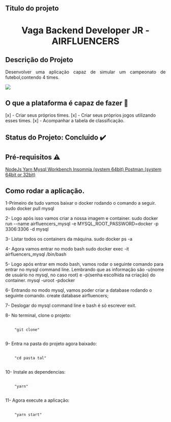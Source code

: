 ## Titulo do projeto
<h1 align="center">Vaga Backend Developer JR - AIRFLUENCERS</h1>

## Descrição do Projeto
<p align="justify">
  Desenvolver uma aplicação capaz de simular um campeonato de futebol,contendo 4 times.
</p>

<img src="https://img.shields.io/static/v1?label=node&message=framework&color=blue&style=for-the-badge&logo=node"/>

## O que a plataforma é capaz de fazer :checkered_flag:

[x] - Criar seus próprios times.
[x] - Criar seus próprios jogos utilizando esses times.
[x] - Acompanhar a tabela de classificação.

## Status do Projeto: Concluido :heavy_check_mark:

## Pré-requisitos :warning:
<a href="https://nodejs.org/en/download/" rel="nofollow">
  NodeJs
</a>

<a href="https://classic.yarnpkg.com/en/docs/install/#debian-stable" rel="nofollow">
  Yarn
</a>

<a href="https://dev.mysql.com/doc/workbench/en/wb-installing.html" rel="nofollow">
  Mysql Workbench
</a>

<a href="https://insomnia.rest/download/" rel="nofollow">
  Insomnia (system 64bit)
</a>

<a href="https://www.postman.com/downloads/" rel="nofollow">
  Postman (system 64bit or 32bit)
</a>

## Como rodar a aplicação.

<p>
  1-Primeiro de tudo vamos baixar o docker rodando o comando a seguir.
  sudo docker pull mysql
</p>

<p>
  2- Logo após isso vamos criar a nossa imagem e container.
  sudo docker run --name airfluencers_mysql -e MYSQL_ROOT_PASSWORD=docker -p 3306:3306 -d mysql
</p>

<p>
  3- Listar todos os containers da máquina.
  sudo docker ps -a
</p>

<p>
  4- Agora vamos entrar no modo bash
  sudo docker exec -it airfluencers_mysql /bin/bash
</p>

<p>
  5- Logo após entrar em modo bash, vamos rodar o seguinte comando para entrar no mysql command line.
  Lembrando que as informação são -u(nome de usuário no mysql, no caso root) e -p(senha escolhida na criação)
  do container.
  mysql -uroot -pdocker
</p>

<p>
  6- Entrando no modo mysql, vamos poder criar a database rodando o seguinte comando.
  create database airfluencers;
</p>

<p>
  7- Deslogar do mysql command line e bash é só escrever exit.
</p>

<p>
  8- No terminal, clone o projeto:
</p>

<pre>
  <code>
    "git clone"
  </code>
</pre>

<p>
  9- Entra na pasta do projeto agora baixado:
</p>

<pre>
  <code>
    "cd pasta tal"
  </code>
</pre>

<p>
  10- Instale as dependencias:
</p>

<pre>
  <code>
    "yarn"
  </code>
</pre>

<p>
  11- Agora execute a aplicação:
</p>

<pre>
  <code>
    "yarn start"
  </code>
</pre>